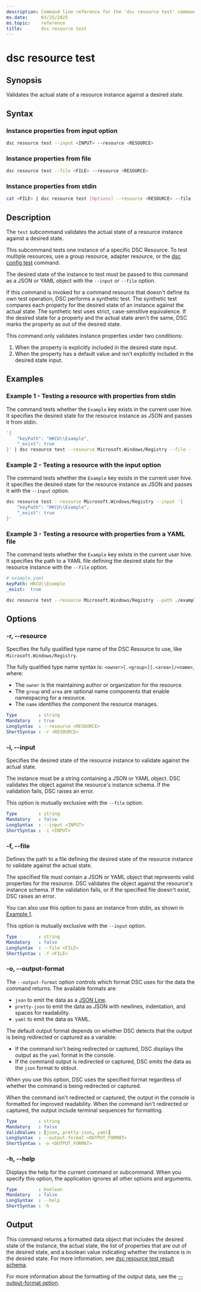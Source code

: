 ```yaml
---
description: Command line reference for the 'dsc resource test' command
ms.date:     03/25/2025
ms.topic:    reference
title:       dsc resource test
---
```


# dsc resource test

## Synopsis

Validates the actual state of a resource instance against a desired state.

## Syntax

### Instance properties from input option

```sh
dsc resource test --input <INPUT> --resource <RESOURCE>
```

### Instance properties from file

```sh
dsc resource test --file <FILE> --resource <RESOURCE>
```

### Instance properties from stdin

```sh
cat <FILE> | dsc resource test [Options] --resource <RESOURCE> --file -
```

## Description

The `test` subcommand validates the actual state of a resource instance against a desired state.

This subcommand tests one instance of a specific DSC Resource. To test multiple resources, use a
group resource, adapter resource, or the [dsc config test][01] command.

The desired state of the instance to test must be passed to this command as a JSON or YAML object
with the `--input` or `--file` option.

If this command is invoked for a command resource that doesn't define its own test operation, DSC
performs a synthetic test. The synthetic test compares each property for the desired state of an
instance against the actual state. The synthetic test uses strict, case-sensitive equivalence. If
the desired state for a property and the actual state aren't the same, DSC marks the property as
out of the desired state.

This command only validates instance properties under two conditions:

1. When the property is explicitly included in the desired state input.
1. When the property has a default value and isn't explicitly included in the desired state input.

## Examples

### Example 1 - Testing a resource with properties from stdin

<a id="example-1"></a>

The command tests whether the `Example` key exists in the current user hive. It specifies the
desired state for the resource instance as JSON and passes it from stdin.

```sh
'{
    "keyPath": "HKCU\\Example",
    "_exist": true
}' | dsc resource test --resource Microsoft.Windows/Registry --file -
```

### Example 2 - Testing a resource with the input option

<a id="example-2"></a>

The command tests whether the `Example` key exists in the current user hive. It specifies the
desired state for the resource instance as JSON and passes it with the `--input` option.

```sh
dsc resource test --resource Microsoft.Windows/Registry --input '{
    "keyPath": "HKCU\\Example",
    "_exist": true
}'
```

### Example 3 - Testing a resource with properties from a YAML file

<a id="example-3"></a>

The command tests whether the `Example` key exists in the current user hive. It specifies the path
to a YAML file defining the desired state for the resource instance with the `--file` option.

```yaml
# example.yaml
keyPath: HKCU\\Example
_exist:  true
```

```sh
dsc resource test --resource Microsoft.Windows/Registry --path ./example.yaml
```

## Options

### -r, --resource

<a id="-r"></a>
<a id="--resource"></a>

Specifies the fully qualified type name of the DSC Resource to use, like
`Microsoft.Windows/Registry`.

The fully qualified type name syntax is: `<owner>[.<group>][.<area>]/<name>`, where:

- The `owner` is the maintaining author or organization for the resource.
- The `group` and `area` are optional name components that enable namespacing for a resource.
- The `name` identifies the component the resource manages.

```yaml
Type        : string
Mandatory   : true
LongSyntax  : --resource <RESOURCE>
ShortSyntax : -r <RESOURCE>
```

### -i, --input

<a id="-i"></a>
<a id="--input"></a>

Specifies the desired state of the resource instance to validate against the actual state.

The instance must be a string containing a JSON or YAML object. DSC validates the object against
the resource's instance schema. If the validation fails, DSC raises an error.

This option is mutually exclusive with the `--file` option.

```yaml
Type        : string
Mandatory   : false
LongSyntax  : --input <INPUT>
ShortSyntax : -i <INPUT>
```

### -f, --file

<a id="-f"></a>
<a id="--file"></a>

Defines the path to a file defining the desired state of the resource instance to validate against
the actual state.

The specified file must contain a JSON or YAML object that represents valid properties for the
resource. DSC validates the object against the resource's instance schema. If the validation fails,
or if the specified file doesn't exist, DSC raises an error.

You can also use this option to pass an instance from stdin, as shown in [Example 1](#example-1).

This option is mutually exclusive with the `--input` option.

```yaml
Type        : string
Mandatory   : false
LongSyntax  : --file <FILE>
ShortSyntax : -f <FILE>
```

### -o, --output-format

<a id="-o"></a>
<a id="--output-format"></a>

The `--output-format` option controls which format DSC uses for the data the command returns. The
available formats are:

- `json` to emit the data as a [JSON Line][02].
- `pretty-json` to emit the data as JSON with newlines, indentation, and spaces for readability.
- `yaml` to emit the data as YAML.

The default output format depends on whether DSC detects that the output is being redirected or
captured as a variable:

- If the command isn't being redirected or captured, DSC displays the output as the `yaml` format
  in the console.
- If the command output is redirected or captured, DSC emits the data as the `json` format to
  stdout.

When you use this option, DSC uses the specified format regardless of whether the command is being
redirected or captured.

When the command isn't redirected or captured, the output in the console is formatted for improved
readability. When the command isn't redirected or captured, the output include terminal sequences
for formatting.

```yaml
Type        : string
Mandatory   : false
ValidValues : [json, pretty-json, yaml]
LongSyntax  : --output-format <OUTPUT_FORMAT>
ShortSyntax : -o <OUTPUT_FORMAT>
```



### -h, --help

<a id="-h"></a>
<a id="--help"></a>

Displays the help for the current command or subcommand. When you specify this option, the
application ignores all other options and arguments.

```yaml
Type        : boolean
Mandatory   : false
LongSyntax  : --help
ShortSyntax : -h
```

## Output

This command returns a formatted data object that includes the desired state of the instance, the
actual state, the list of properties that are out of the desired state, and a boolean value
indicating whether the instance is in the desired state. For more information, see
[dsc resource test result schema][03].

For more information about the formatting of the output data, see the
[--output-format option](#--output-format).

<!-- Link reference definitions -->
[01]: ../config/test.md
[02]: https://jsonlines.org/
[03]: ../../schemas/outputs/resource/test.md
